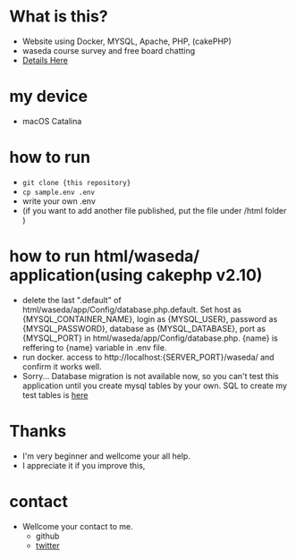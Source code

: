 # What is this?
- Website using Docker, MYSQL, Apache, PHP, (cakePHP) 
- waseda course survey and free board chatting
- [Details Here](./html/waseda/MVC.md)

# my device
- macOS Catalina

# how to run
- <code>git clone {this repository}</code>
- <code>cp sample.env .env</code>
- write your own .env
- (if you want to add another file published, put the file under /html folder )

# how to run html/waseda/ application(using cakephp v2.10)
- delete the last ".default" of html/waseda/app/Config/database.php.default. Set  host as {MYSQL_CONTAINER_NAME}, login as {MYSQL_USER}, password as {MYSQL_PASSWORD}, database as {MYSQL_DATABASE}, port as {MYSQL_PORT} in html/waseda/app/Config/database.php. {name} is reffering to {name} variable in .env file.
- run docker. access to http://localhost:{SERVER_PORT}/waseda/ and confirm it works well.
- Sorry... Database migration is not available now, so you can't test this application until you create mysql tables by your own. SQL to create my test tables is [here](./TestMysqlTable/test.sql)

# Thanks
- I'm very beginner and wellcome your all help.
- I appreciate it if you improve this,

# contact
- Wellcome your contact to me.
    - github
    - [twitter](https://twitter.com/snakesneaks)